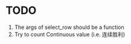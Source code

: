 # TODO

1. The args of select_row should be a function
2. Try to count Continuous value (i.e. 连续胜利) 